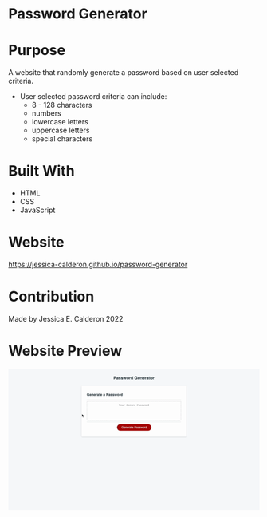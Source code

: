 # Password Generator

# Purpose
A website that randomly generate a password based on user selected criteria. 
* User selected password criteria can include:
    * 8 - 128 characters
    * numbers
    * lowercase letters
    * uppercase letters
    * special characters

# Built With
* HTML
* CSS
* JavaScript

# Website
https://jessica-calderon.github.io/password-generator

# Contribution
Made by Jessica E. Calderon
2022

# Website Preview
![index_screenshot](./assets/images/password-generator.gif)